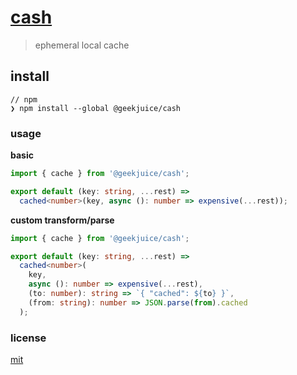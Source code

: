 # [cash](https://github.com/geekjuice/cash)

> ephemeral local cache

## install

```
// npm
❯ npm install --global @geekjuice/cash
```

### usage

**basic**

```typescript
import { cache } from '@geekjuice/cash';

export default (key: string, ...rest) =>
  cached<number>(key, async (): number => expensive(...rest));
```

**custom transform/parse**

```typescript
import { cache } from '@geekjuice/cash';

export default (key: string, ...rest) =>
  cached<number>(
    key,
    async (): number => expensive(...rest),
    (to: number): string => `{ "cached": ${to} }`,
    (from: string): number => JSON.parse(from).cached
  );
```

### license

[mit](license.md)

